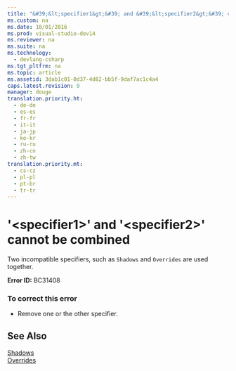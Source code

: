 ```yaml
---
title: "&#39;&lt;specifier1&gt;&#39; and &#39;&lt;specifier2&gt;&#39; cannot be combined"
ms.custom: na
ms.date: 10/01/2016
ms.prod: visual-studio-dev14
ms.reviewer: na
ms.suite: na
ms.technology: 
  - devlang-csharp
ms.tgt_pltfrm: na
ms.topic: article
ms.assetid: 3dab1c01-0d37-4d82-bb5f-9daf7ac1c4a4
caps.latest.revision: 9
manager: douge
translation.priority.ht: 
  - de-de
  - es-es
  - fr-fr
  - it-it
  - ja-jp
  - ko-kr
  - ru-ru
  - zh-cn
  - zh-tw
translation.priority.mt: 
  - cs-cz
  - pl-pl
  - pt-br
  - tr-tr
---
```

# &#39;&lt;specifier1&gt;&#39; and &#39;&lt;specifier2&gt;&#39; cannot be combined
Two incompatible specifiers, such as `Shadows` and `Overrides` are used together.  
  
 **Error ID:** BC31408  
  
### To correct this error  
  
-   Remove one or the other specifier.  
  
## See Also  
 [Shadows](../Topic/Shadows%20\(Visual%20Basic\).md)   
 [Overrides](../Topic/Overrides%20\(Visual%20Basic\).md)